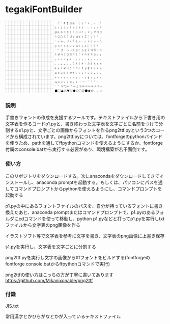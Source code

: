 <html>


<body>
    <h1>tegakiFontBuilder</h1>
    <div style="">
        <img src="1.png" width=30%>
        <img src="2.png" width=30%>
    </div>
<h3>説明</h3>
<p>
    手書きフォントの作成を支援するツールです。テキストファイルから下書き用の文字表を作るコードp1.pyと、書き終わった文字表を文字ごとに名前をつけて分割するs1.pyと、文字ごとの画像からフォントを作るpng2ttf.pyという3つのコードから構成されています。png2ttf.pyについては、fontforgeのpythonバインドを使うため、pathを通してffpythonコマンドを使えるようにするか、fontforge付属のconsole.batから実行する必要があり、環境構築が若干面倒です。
</p>

<h3>使い方</h3>
<p>このリポジトリをダウンロードする。次にanacondaをダウンロードしてきてインストールし、anaconda promptを起動する。もしくは、パソコンにパスを通してコマンドプロンプトからpythonを使えるようにし、コマンドプロンプトを起動する</p>
<p>p1.pyの中にあるフォントファイルのパスを、自分が持っているフォントに書き換えたあと、anaconda promptまたはコマンドプロンプトで、p1.pyのあるフォルダにcdコマンドを使って移動し、python p1.pyなどと打ってp1.pyを実行しtxtファイルから文字表のpng画像を作る </p>
<p>イラストソフト等で文字表を参考に文字を書き、文字表のpng画像に上書き保存</p>
<p>s1.pyを実行し、文字表を文字ごとに分割する</p>

<p>png2ttf.pyを実行し文字の画像からttfフォントをビルドする(fontforgeのfontforge console.batからffpythonコマンドで実行)</p>

png2ttfの使い方はこっちの方が丁寧に書いてあります
https://github.com/Mikanixonable/png2ttf
<h3>付録</h3>
<p>JIS.txt</p>
<p>常用漢字とかひらがなとかが入っているテキストファイル</p>

</body>
</html>
